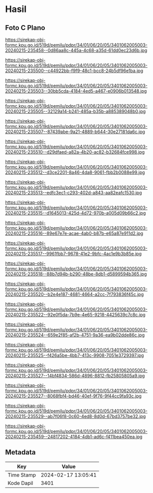 # Hasil

## Foto C Plano

https://sirekap-obj-formc.kpu.go.id/519d/pemilu/pdpr/34/01/06/20/05/3401062005003-20240215-235458--0d86aa8c-445a-4c68-a35d-61dd0ec23d6b.jpg

https://sirekap-obj-formc.kpu.go.id/519d/pemilu/pdpr/34/01/06/20/05/3401062005003-20240215-235500--c44922bb-f9f9-48c1-bcc8-24b5df96e1ba.jpg

https://sirekap-obj-formc.kpu.go.id/519d/pemilu/pdpr/34/01/06/20/05/3401062005003-20240215-235503--30bb5cda-4184-4ed5-a467-e0906b013548.jpg

https://sirekap-obj-formc.kpu.go.id/519d/pemilu/pdpr/34/01/06/20/05/3401062005003-20240215-235505--32129a14-b241-485a-b35b-a885389048b0.jpg

https://sirekap-obj-formc.kpu.go.id/519d/pemilu/pdpr/34/01/06/20/05/3401062005003-20240215-235507--87439abe-9a21-4889-b644-30e27181da6c.jpg

https://sirekap-obj-formc.kpu.go.id/519d/pemilu/pdpr/34/01/06/20/05/3401062005003-20240215-235510--d29dfaed-a82a-4b20-ac82-b32684fce998.jpg

https://sirekap-obj-formc.kpu.go.id/519d/pemilu/pdpr/34/01/06/20/05/3401062005003-20240215-235512--d3ce2201-8a46-4da8-9061-fbb2b0088e99.jpg

https://sirekap-obj-formc.kpu.go.id/519d/pemilu/pdpr/34/01/06/20/05/3401062005003-20240215-235513--edfc3ec1-c293-402d-a843-aa82eafc1530.jpg

https://sirekap-obj-formc.kpu.go.id/519d/pemilu/pdpr/34/01/06/20/05/3401062005003-20240215-235515--d1645013-425d-4d72-970b-a005d09b66c2.jpg

https://sirekap-obj-formc.kpu.go.id/519d/pemilu/pdpr/34/01/06/20/05/3401062005003-20240215-235516--89e67e7e-acae-4ab0-b87b-e65a87e911d2.jpg

https://sirekap-obj-formc.kpu.go.id/519d/pemilu/pdpr/34/01/06/20/05/3401062005003-20240215-235517--9961fbb7-9678-41e2-9bfc-4ac1e9b3b85e.jpg

https://sirekap-obj-formc.kpu.go.id/519d/pemilu/pdpr/34/01/06/20/05/3401062005003-20240215-235518--88b7d94b-b290-48be-8db1-d5899594b365.jpg

https://sirekap-obj-formc.kpu.go.id/519d/pemilu/pdpr/34/01/06/20/05/3401062005003-20240215-235520--b2e4e187-4681-4664-a2cc-7f793836f45c.jpg

https://sirekap-obj-formc.kpu.go.id/519d/pemilu/pdpr/34/01/06/20/05/3401062005003-20240215-235522--92e0f5da-7b9e-4e65-9218-4425639c7c8c.jpg

https://sirekap-obj-formc.kpu.go.id/519d/pemilu/pdpr/34/01/06/20/05/3401062005003-20240215-235524--659e2f85-af2b-4751-9a36-ea9b02dde86c.jpg

https://sirekap-obj-formc.kpu.go.id/519d/pemilu/pdpr/34/01/06/20/05/3401062005003-20240215-235525--f426a5be-4bb7-413c-9908-7051e3729397.jpg

https://sirekap-obj-formc.kpu.go.id/519d/pemilu/pdpr/34/01/06/20/05/3401062005003-20240215-235527--14bf4834-586d-4896-8812-fb25805805a9.jpg

https://sirekap-obj-formc.kpu.go.id/519d/pemilu/pdpr/34/01/06/20/05/3401062005003-20240215-235527--8068fbf4-bd46-40ef-9f76-9f44cc9fa93c.jpg

https://sirekap-obj-formc.kpu.go.id/519d/pemilu/pdpr/34/01/06/20/05/3401062005003-20240215-235529--ab7f06f8-0c60-4ed8-8d0d-67bd3757be32.jpg

https://sirekap-obj-formc.kpu.go.id/519d/pemilu/pdpr/34/01/06/20/05/3401062005003-20240215-235459--24817202-4184-4db1-ad6c-f411bea450ea.jpg


## Metadata

| Key        | Value               |
| ---------- | ------------------- |
| Time Stamp | 2024-02-17 13:05:41 |
| Kode Dapil | 3401                |



